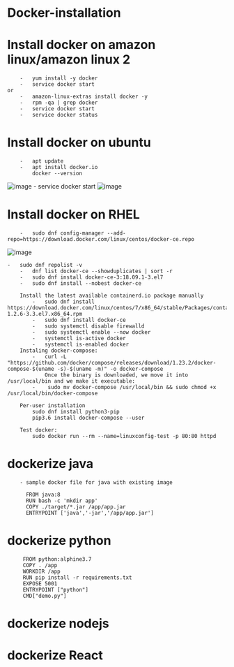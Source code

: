 # Docker-installation

#	Install docker on amazon linux/amazon linux 2
		-	yum install -y docker 
		-	service docker start
	or
		-	amazon-linux-extras install docker -y
		-	rpm -qa | grep docker
		-	service docker start
		-	service docker status
		
#	Install docker on ubuntu
		- 	apt update
		-	apt install docker.io
			docker --version
![image](https://user-images.githubusercontent.com/54719289/105640081-1847be80-5ea2-11eb-97d9-e0257227f235.png)
		-	service docker start
![image](https://user-images.githubusercontent.com/54719289/105640166-842a2700-5ea2-11eb-9c88-74c64bb11571.png)
	
		
#	Install docker on RHEL
		- 	sudo dnf config-manager --add-repo=https://download.docker.com/linux/centos/docker-ce.repo

![image](https://user-images.githubusercontent.com/54719289/105633807-d22e3300-5e80-11eb-8322-8a5001bcdc31.png)

      
    - 	sudo dnf repolist -v
		- 	dnf list docker-ce --showduplicates | sort -r
		-	sudo dnf install docker-ce-3:18.09.1-3.el7
		-	sudo dnf install --nobest docker-ce
		
		Install the latest available containerd.io package manually
			-	sudo dnf install https://download.docker.com/linux/centos/7/x86_64/stable/Packages/containerd.io-1.2.6-3.3.el7.x86_64.rpm
			-	sudo dnf install docker-ce
			-	sudo systemctl disable firewalld
			-	sudo systemctl enable --now docker
			-	systemctl is-active docker
			-	systemctl is-enabled docker
		Instaling docker-compose:
			-	curl -L "https://github.com/docker/compose/releases/download/1.23.2/docker-compose-$(uname -s)-$(uname -m)" -o docker-compose
				Once the binary is downloaded, we move it into /usr/local/bin and we make it executable:
			-	 sudo mv docker-compose /usr/local/bin && sudo chmod +x /usr/local/bin/docker-compose
			
		Per-user installation
			sudo dnf install python3-pip
			pip3.6 install docker-compose --user
		
		Test docker:
			sudo docker run --rm --name=linuxconfig-test -p 80:80 httpd


#	dockerize java
		- sample docker file for java with existing image
		  
		  FROM java:8
		  RUN bash -c 'mkdir app'
		  COPY ./target/*.jar /app/app.jar
		  ENTRYPOINT ['java','-jar','/app/app.jar']	
			
#	dockerize python
		
		 FROM python:alphine3.7
		 COPY . /app
		 WORKDIR /app
		 RUN pip install -r requirements.txt
		 EXPOSE 5001
		 ENTRYPOINT ["python"]
		 CMD["demo.py"]
		 
#	dockerize nodejs

#	dockerize React
